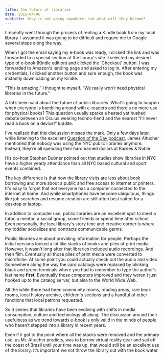 ```yaml
---
title: the future of libraries
date: 2016-04-06
subtitle: they're not going anywhere, but what will they become?
---
```


I recently went through the process of renting a Kindle book from my local library. I assumed it was going to be difficult and require me to Google several steps along the way.

When I got the email saying my e-book was ready, I clicked the link and was forwarded to a special section of the library's site. I selected my desired type of e-book (Kindle edition) and clicked the 'Checkout' button. I was forwarded to Amazon's lending page and asked to log in. After entering my credentials, I clicked another button and sure enough, the book was instantly downloading on my Kindle.

“This is amazing,” I thought to myself. “We really _won't_ need physical libraries in the future.”

A lot’s been said about the future of public libraries. What's going to happen when everyone is bumbling around with e-readers and there's no more use for physical books? This question usually sparks a heated yet hushed debate between an Oculus wearing techno-fiend and the nearest “I'll never read a book on a device!” luddite.

I've realized that this discussion misses the mark. Only a few days later, while listening to the excellent [Question of the Day podcast](http://www.earwolf.com/episode/would-libraries-be-invented-today/), James Altucher mentioned that nobody was using the NYC public libraries anymore. Instead, they’re all spending their hard earned dollars at Barnes & Noble.

His co-host Stephen Dubner pointed out that studies show libraries in NYC have a higher yearly attendance than all NYC based cultural and sport events combined.

The key difference is that now the library visits are less about book borrowing and more about a public and free access to internet or printers. It's easy to forget that not everyone has a computer connected to the internet at home. And while smartphones have become ubiquitous, things like job searches and resume creation are still often best suited for a desktop or laptop.

In addition to computer use, public libraries are an excellent spot to meet a tutor, a mentor, a social group, some friends or spend time after school. Even personally, the local library's story time and creative corner is where my toddler socializes and contracts communicable germs.

Public libraries are about providing information for people. Perhaps the initial versions looked a lot like stacks of books and piles of print media. However, it wasn't long after that libraries included audio recordings. And then film. Eventually all those piles of print media were converted to microfiche. At some point you could actually check out the audio and video. Somewhere along the way the card catalogs were replaced by blinking black and green terminals where you had to remember to type the author's last name **first**. Eventually those computers improved and they weren't just hooked up to the catalog server, but also to the World Wide Web.

All the while there had been community rooms, reading areas, rare book rooms, local history archive, children's sections and a handful of other functions that local patrons requested.

So it seems that libraries have been evolving with shifts in media consumption, culture and technology all along. The discussion around their usefulness as we trend towards e-book is only valid in the minds of people who haven’t stepped into a library in recent years.

Even if it got to the point where all the stacks were removed and the primary use, as Mr. Altucher predicts, was to borrow virtual reality gear and sail off the coast of Brazil until your time was up, that would still be an excellent use of the library. It’s important we not throw the library out with the book water.
